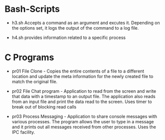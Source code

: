# Bash-Scripts

- h3.sh
  Accepts a command as an argument and excutes it. Depending on the options set, it logs the output of the command to a log file.
  
 
- h4.sh 
  provides information related to a specific process
  
# C Programs

- pr01
  File Clone - Copies the entire contents of a file to a different location and update the meta 
  information for the newly created file to match the original file.

- pr02
  File Chat program - Application to read from the screen and write that data with a timestamp to 
  an output file. The application also reads from an input file and print the data read to the screen.
  Uses timer to break out of blocking read calls

- pr03
  Process Messaging - Application to share console messages with various processes. The program allows the 
  user to type in a message and it prints out all messages received from other processes. Uses the IPC facility.
